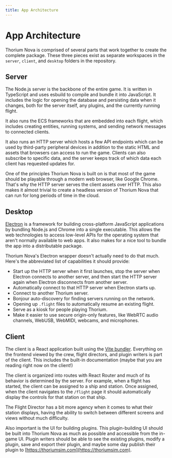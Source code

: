 ```yaml
---
title: App Architecture
---
```


# App Architecture

Thorium Nova is comprised of several parts that work together to create the
complete package. These three pieces exist as separate workspaces in the
`server`, `client`, and `desktop` folders in the repository.

## Server

The Node.js server is the backbone of the entire game. It is written in
TypeScript and uses esbuild to compile and bundle it into JavaScript. It
includes the logic for opening the database and persisting data when it changes,
both for the server itself, any plugins, and the currently running flight.

It also runs the ECS frameworks that are embedded into each flight, which
includes creating entities, running systems, and sending network messages to
connected clients.

It also runs an HTTP server which hosts a few API endpoints which can be used by
third-party peripheral devices in addition to the static HTML and assets that
browsers can access to run the game. Clients can also subscribe to specific
data, and the server keeps track of which data each client has requested updates
for.

One of the principles Thorium Nova is built on is that most of the game should
be playable through a modern web browser, like Google Chrome. That's why the
HTTP server serves the client assets over HTTP. This also makes it almost
trivial to create a headless version of Thorium Nova that can run for long
periods of time in the cloud.

## Desktop

[Electron](https://www.electronjs.org/) is a framework for building
cross-platform JavaScript applications by bundling Node.js and Chrome into a
single executable. This allows the web technologies to access low-level APIs for
the operating system that aren't normally available to web apps. It also makes
for a nice tool to bundle the app into a distributable package.

Thorium Nova's Electron wrapper doesn't actually need to do that much. Here's
the abbreviated list of capabilities it should provide:

- Start up the HTTP server when it first launches, stop the server when Electron
  connects to another server, and then start the HTTP server again when Electron
  disconnects from another server.
- Automatically connect to that HTTP server when Electron starts up.
- Connect to another Thorium server.
- Bonjour auto-discovery for finding servers running on the network.
- Opening up `.flight` files to automatically resume an existing flight.
- Serve as a kiosk for people playing Thorium.
- Make it easier to use secure origin-only features, like WebRTC audio channels,
  WebUSB, WebMIDI, webcams, and microphones.

## Client

The client is a React application built using the
[Vite bundler](https://vitejs.dev). Everything on the frontend viewed by the
crew, flight directors, and plugin writers is part of the client. This includes
the built-in documentation (maybe that you are reading right now on the client!)

The client is organized into routes with React Router and much of its behavior
is determined by the server. For example, when a flight has started, the client
can be assigned to a ship and station. Once assigned, when the client navigates
to the `/flight` page it should automatically display the controls for that
station on that ship.

The Flight Director has a bit more agency when it comes to what their station
displays, having the ability to switch between different screens and views
without much difficulty.

Also important is the UI for building plugins. This plugin-building UI should be
built into Thorium Nova as much as possible and accessible from the in-game UI.
Plugin writers should be able to see the existing plugins, modify a plugin, save
and export their plugin, and maybe some day publish their plugin to
[https://thoriumsim.com](https://thoriumsim.com).
